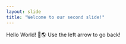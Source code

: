 ```yaml
---
layout: slide
title: "Welcome to our second slide!"
---
```

Hello World! 👋🌎
Use the left arrow to go back!
